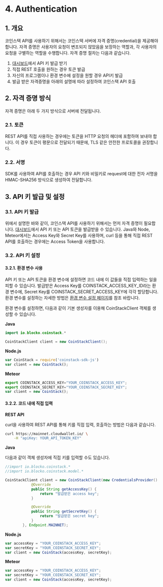 # 4. Authentication

## 1. 개요

코인스택 API를 사용하기 위해서는 코인스택 서버에 자격 증명\(credential\)을 제공해야 합니다. 자격 증명은 사용자의 요청이 변조되지 않았음을 보장하는 역할과, 각 사용자의 요청을 구별하는 역할을 수행합니다. 자격 증명 절차는 다음과 같습니다.

1. [대시보드](https://dashboard.blocko.io)에서 API 키 발급 받기
2. 직접 REST 호출을 원하는 경우 토큰 발급
3. 자신의 프로그램이나 환경 변수에 설정을 원할 경우 API키 발급
4. 발급 받은 자격증명을 아래의 설명에 따라 설정하여 코인스택 API 호출

## 2. 자격 증명 방식

자격 증명은 아래 두 가지 방식으로 서버에 전달됩니다.

### 2.1. 토큰

REST API를 직접 사용하는 경우에는 토큰을 HTTP 요청의 헤더에 포함하여 보내야 합니다. 이 경우 토큰이 평문으로 전달되기 때문에, TLS 같은 안전한 프로토콜을 권장합니다.

### 2.2. 서명

SDK를 사용하여 API를 호출하는 경우 API 키와 비밀키로 request에 대한 전자 서명을 HMAC-SHA256 방식으로 생성하여 전달합니다.

## 3. API 키 발급 및 설정

### 3.1. API 키 발급

위에서 설명한 바와 같이, 코인스택 API를 사용하기 위해서는 먼저 자격 증명이 필요합니다. [대시보드](https://dashboard.blocko.io)에서 API 키 또는 API 토큰을 발급받을 수 있습니다. Java와 Node, Meteor에서는 Access Key와 Secret Key를 사용하며, curl 등을 통해 직접 REST API를 호출하는 경우에는 Access Token을 사용합니다.

### 3.2. API 키 설정

#### 3.2.1. 환경 변수 사용

API 키 또는 API 토큰을 환경 변수에 설정하면 코드 내에 이 값들을 직접 입력하는 일을 피할 수 있습니다. 발급받은 Access Key를 COINSTACK\_ACCESS\_KEY\_ID라는 환경 변수에, Secret Key를 COINSTACK\_SECRET\_ACCESS\_KEY에 각각 할당합니다. 환경 변수를 설정하는 자세한 방법은 [환경 변수 설정 페이지](https://www.java.com/ko/download/help/path.xml)를 참조 바랍니다.

환경 변수를 설정하면, 다음과 같이 기본 생성자를 이용해 CoinStackClient 객체를 생성할 수 있습니다.

**Java**

```java
import io.blocko.coinstack.*

CoinStackClient client = new CoinStackClient();
```

**Node.js**

```javascript
var CoinStack = require('coinstack-sdk-js')
var client = new CoinStack();
```

**Meteor**

```javascript
export COINSTACK_ACCESS_KEY="YOUR_COINSTACK_ACCESS_KEY";
export COINSTACK_SECRET_KEY="YOUR_COINSTACK_SECRET_KEY";
var client = new CoinStack();
```

#### 3.2.2. 코드 내에 직접 입력

**REST API**

curl을 사용하여 REST API를 통해 키를 직접 입력, 호출하는 방법은 다음과 같습니다.

```bash
curl https://mainnet.cloudwallet.io/ \
    -H "apiKey: YOUR_API_TOKEN_KEY"
```

**Java**

다음과 같이 객체 생성자에 직접 키를 입력할 수도 있습니다.

```java
//import io.blocko.coinstack.*
//import io.blocko.coinstack.model.*

CoinStackClient client = new CoinStackClient(new CredentialsProvider() {
            @Override
            public String getAccessKey() {
                return "발급받은 access key";
            }

            @Override
            public String getSecretKey() {
                return "발급받은 secret key";
            }
        }, Endpoint.MAINNET);
```

**Node.js**

```javascript
var accessKey = "YOUR_COINSTACK_ACCESS_KEY";
var secretKey = "YOUR_COINSTACK_SECRET_KEY";
var client = new CoinStack(accessKey, secretKey);
```

**Meteor**

```javascript
var accessKey = "YOUR_COINSTACK_ACCESS_KEY";
var secretKey = "YOUR_COINSTACK_SECRET_KEY";
var client = new CoinStack(accessKey, secretKey);
```

